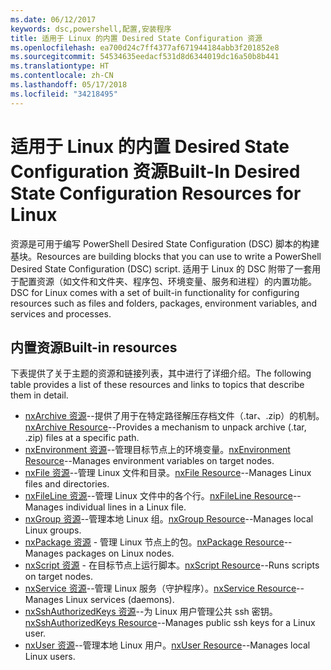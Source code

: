 ```yaml
---
ms.date: 06/12/2017
keywords: dsc,powershell,配置,安装程序
title: 适用于 Linux 的内置 Desired State Configuration 资源
ms.openlocfilehash: ea700d24c7ff4377af671944184abb3f201852e8
ms.sourcegitcommit: 54534635eedacf531d8d6344019dc16a50b8b441
ms.translationtype: HT
ms.contentlocale: zh-CN
ms.lasthandoff: 05/17/2018
ms.locfileid: "34218495"
---
```

# <a name="built-in-desired-state-configuration-resources-for-linux"></a><span data-ttu-id="3c8c0-103">适用于 Linux 的内置 Desired State Configuration 资源</span><span class="sxs-lookup"><span data-stu-id="3c8c0-103">Built-In Desired State Configuration Resources for Linux</span></span>

<span data-ttu-id="3c8c0-104">资源是可用于编写 PowerShell Desired State Configuration (DSC) 脚本的构建基块。</span><span class="sxs-lookup"><span data-stu-id="3c8c0-104">Resources are building blocks that you can use to write a PowerShell Desired State Configuration (DSC) script.</span></span> <span data-ttu-id="3c8c0-105">适用于 Linux 的 DSC 附带了一套用于配置资源（如文件和文件夹、程序包、环境变量、服务和进程）的内置功能。</span><span class="sxs-lookup"><span data-stu-id="3c8c0-105">DSC for Linux comes with a set of built-in functionality for configuring resources such as files and folders, packages, environment variables, and services and processes.</span></span>

## <a name="built-in-resources"></a><span data-ttu-id="3c8c0-106">内置资源</span><span class="sxs-lookup"><span data-stu-id="3c8c0-106">Built-in resources</span></span>

<span data-ttu-id="3c8c0-107">下表提供了关于主题的资源和链接列表，其中进行了详细介绍。</span><span class="sxs-lookup"><span data-stu-id="3c8c0-107">The following table provides a list of these resources and links to topics that describe them in detail.</span></span>

* <span data-ttu-id="3c8c0-108">[nxArchive 资源](lnxArchiveResource.md)--提供了用于在特定路径解压存档文件（.tar、.zip）的机制。</span><span class="sxs-lookup"><span data-stu-id="3c8c0-108">[nxArchive Resource](lnxArchiveResource.md)--Provides a mechanism to unpack archive (.tar, .zip) files at a specific path.</span></span>
* <span data-ttu-id="3c8c0-109">[nxEnvironment 资源](lnxEnvironmentResource.md)--管理目标节点上的环境变量。</span><span class="sxs-lookup"><span data-stu-id="3c8c0-109">[nxEnvironment Resource](lnxEnvironmentResource.md)--Manages environment variables on target nodes.</span></span>
* <span data-ttu-id="3c8c0-110">[nxFile 资源](lnxFileResource.md)--管理 Linux 文件和目录。</span><span class="sxs-lookup"><span data-stu-id="3c8c0-110">[nxFile Resource](lnxFileResource.md)--Manages Linux files and directories.</span></span>
* <span data-ttu-id="3c8c0-111">[nxFileLine 资源](lnxFileLineResource.md)--管理 Linux 文件中的各个行。</span><span class="sxs-lookup"><span data-stu-id="3c8c0-111">[nxFileLine Resource](lnxFileLineResource.md)--Manages individual lines in a Linux file.</span></span>
* <span data-ttu-id="3c8c0-112">[nxGroup 资源](lnxGroupResource.md)--管理本地 Linux 组。</span><span class="sxs-lookup"><span data-stu-id="3c8c0-112">[nxGroup Resource](lnxGroupResource.md)--Manages local Linux groups.</span></span>
* <span data-ttu-id="3c8c0-113">[nxPackage 资源](lnxPackageResource.md) - 管理 Linux 节点上的包。</span><span class="sxs-lookup"><span data-stu-id="3c8c0-113">[nxPackage Resource](lnxPackageResource.md)--Manages packages on Linux nodes.</span></span>
* <span data-ttu-id="3c8c0-114">[nxScript 资源](lnxScriptResource.md) - 在目标节点上运行脚本。</span><span class="sxs-lookup"><span data-stu-id="3c8c0-114">[nxScript Resource](lnxScriptResource.md)--Runs scripts on target nodes.</span></span>
* <span data-ttu-id="3c8c0-115">[nxService 资源](lnxServiceResource.md)--管理 Linux 服务（守护程序）。</span><span class="sxs-lookup"><span data-stu-id="3c8c0-115">[nxService Resource](lnxServiceResource.md)--Manages Linux services (daemons).</span></span>
* <span data-ttu-id="3c8c0-116">[nxSshAuthorizedKeys 资源](lnxSshAuthorizedKeysResource.md)--为 Linux 用户管理公共 ssh 密钥。</span><span class="sxs-lookup"><span data-stu-id="3c8c0-116">[nxSshAuthorizedKeys Resource](lnxSshAuthorizedKeysResource.md)--Manages public ssh keys for a Linux user.</span></span>
* <span data-ttu-id="3c8c0-117">[nxUser 资源](lnxUserResource.md)--管理本地 Linux 用户。</span><span class="sxs-lookup"><span data-stu-id="3c8c0-117">[nxUser Resource](lnxUserResource.md)--Manages local Linux users.</span></span>